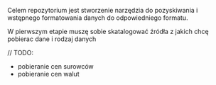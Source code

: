 Celem repozytorium jest stworzenie narzędzia do pozyskiwania i wstępnego formatowania danych do odpowiedniego formatu.

W pierwszym etapie muszę sobie skatalogować źródła z jakich chcę pobierac dane i rodzaj danych


// TODO: 
- pobieranie cen surowców
- pobieranie cen walut